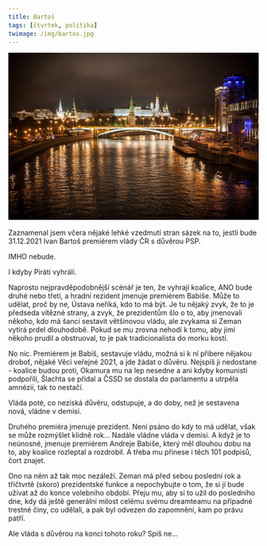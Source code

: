 ```yaml
---
title: Bartoš
tags: [čtvrtek, politika]
twimage: /img/bartos.jpg
---
```


![cover](/img/bartos.jpg)

Zaznamenal jsem včera nějaké lehké vzedmutí stran sázek na to, jestli bude 31.12.2021 Ivan Bartoš premiérem vlády ČR s důvěrou PSP.

IMHO nebude.

I kdyby Piráti vyhráli.

Naprosto nejpravděpodobnější scénář je ten, že vyhrají koalice, ANO bude druhé nebo třetí, a hradní rezident jmenuje premiérem Babiše. Může to udělat, proč by ne, Ústava neříká, kdo to má být. Je tu nějaký zvyk, že to je předseda vítězné strany, a zvyk, že prezidentům šlo o to, aby jmenovali někoho, kdo má šanci sestavit většinovou vládu, ale zvykama si Zeman vytírá prdel dlouhodobě. Pokud se mu zrovna nehodí k tomu, aby jimi někoho prudil a obstruoval, to je pak tradicionalista do morku kostí.

No nic. Premiérem je Babiš, sestavuje vládu, možná si k ní přibere nějakou droboť, nějaké Věci veřejné 2021, a jde žádat o důvěru. Nejspíš ji nedostane - koalice budou proti, Okamura mu na lep nesedne a ani kdyby komunisti podpořili, Šlachta se přidal a ČSSD se dostala do parlamentu a utrpěla amnézii, tak to nestačí.

Vláda poté, co nezíská důvěru, odstupuje, a do doby, než je sestavena nová, vládne v demisi.

Druhého premiéra jmenuje prezident. Není psáno do kdy to má udělat, však se může rozmýšlet klidně rok... Nadále vládne vláda v demisi. A když je to neúnosné, jmenuje premiérem Andreje Babiše, který měl dlouhou dobu na to, aby koalice rozleptal a rozdrobil. A třeba mu přinese i těch 101 podpisů, čort znajet.

Ono na něm až tak moc nezáleží. Zeman má před sebou poslední rok a třičtvrtě (skoro) prezidentské funkce a nepochybujte o tom, že si jí bude užívat až do konce volebního období. Přeju mu, aby si to užil do posledního dne, kdy dá ještě generální milost celému svému dreamteamu na případné trestné činy, co udělali, a pak byl odvezen do zapomnění, kam po právu patří.

Ale vláda s důvěrou na konci tohoto roku? Spíš ne...
